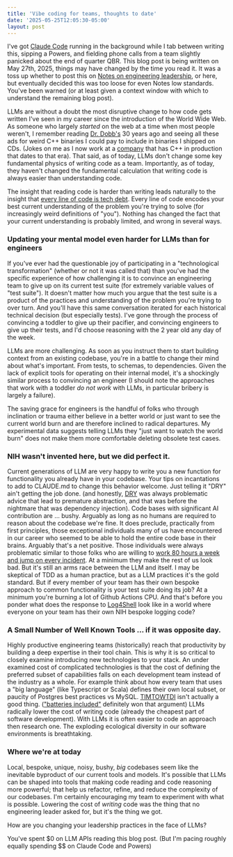 ```yaml
---
title: 'Vibe coding for teams, thoughts to date'
date: '2025-05-25T12:05:30-05:00'
layout: post
---
```


I've got [Claude Code](https://www.anthropic.com/claude-code) running in the background while I tab between writing this, sipping a Powers, and fielding phone calls from a team slightly panicked about the end of quarter QBR. This blog post is being written on May 27th, 2025, things may have changed by the time you read it. It was a toss up whether to post this on [Notes on engineering leadership](https://kellanem.com/notes/), or here, but eventually decided this was too loose for even Notes low standards. You've been warned (or at least given a context window with which to understand the remaining blog post). 

LLMs are without a doubt the most disruptive change to how code gets written I've seen in my career since the introduction of the World Wide Web. As someone who largely _started_ on the web at a time when most people weren't, I remember reading [Dr. Dobb's](https://en.wikipedia.org/wiki/Dr._Dobb%27s_Journal) 30 years ago and seeing all these ads for weird C++ binaries I could pay to include in binaries I shipped on CDs. (Jokes on me as I now work at a [company](https://www.adobe.com/) that has C++ in production that dates to that era). That said, as of today, LLMs don't change some key fundamental physics of writing code as a team. Importantly, as of today, they haven't changed the fundamental calculation that writing code is always easier than understanding code. 

The insight that reading code is harder than writing leads naturally to the insight that [every line of code is tech debt](https://kellanem.com/notes/towards-an-understanding-of-technical-debt). Every line of code encodes your best current understanding of the problem you're trying to solve (for increasingly weird definitions of "you"). Nothing has changed the fact that your current understanding is probably limited, and wrong in several ways.

### Updating your mental model even harder for LLMs than for engineers

If you've ever had the questionable joy of participating in a "technological transformation" (whether or not it was called that) than you've had the specific experience of how challenging it is to convince an engineering team to give up on its current test suite (for extremely variable values of "test suite"). It doesn't matter how much you argue that the test suite is a product of the practices and understanding of the problem you're trying to over turn. And you'll have this same conversation iterated for each historical technical decision (but especially tests). I've gone through the process of convincing a toddler to give up their pacifier, and convincing engineers to give up their tests, and I'd choose reasoning with the 2 year old any day of the week. 

LLMs are more challenging. As soon as you instruct them to start building context from an existing codebase, you're in a battle to change their mind about what's important. From tests, to schemas, to dependencies. Given the lack of explicit tools for operating on their internal model, it's a shockingly similar process to convincing an engineer (I should note the approaches that work with a toddler _do not work_ with LLMs, in particular bribery is largely a failure).

The saving grace for engineers is the handful of folks who through inclination or trauma either believe in a better world or just want to see the current world burn and are therefore inclined to radical departures. My experimental data suggests telling LLMs they "just want to watch the world burn" does not make them more comfortable deleting obsolete test cases.

### NIH wasn't invented here, but we did perfect it.

Current generations of LLM are very happy to write you a new function for functionality you already have in your codebase. Your tips on incantations to add to CLAUDE.md to change this behavior welcome. Just telling it "DRY" ain't getting the job done. (and honestly, [DRY](https://wiki.c2.com/?DontRepeatYourself) was always problematic advice that lead to premature abstraction, and that was before the nightmare that was dependency injection). Code bases with significant AI contribution are ... bushy. Arguably as long as no humans are required to reason about the codebase we're fine. It does preclude, practically from first principles, those exceptional individuals many of us have encountered in our career who seemed to be able to hold the entire code base in their brains. Arguably that's a net positive. Those individuals were always problematic similar to those folks who are willing to [work 80 hours a week and jump on every incident](https://www.google.com/search?q=heroes+considered+harmful). At a minimum they make the rest of us look bad. But it's still an arms race between the LLM and itself. I may be skeptical of TDD as a human practice, but as a LLM practices it's the gold standard. But if every member of your team has their own bespoke approach to common functionality is your test suite doing its job? At a minimum you're burning a lot of Github Actions CPU. And that's before you ponder what does the response to [Log4Shell](https://nvd.nist.gov/vuln/detail/cve-2021-44228) look like in a world where everyone on your team has their own NIH bespoke logging code?

### A Small Number of Well Known Tools ... if it was opposite day.

Highly productive engineering teams (historically) reach that productivity by building a deep expertise in their tool chain. This is why it is so critical to closely examine introducing new technologies to your stack. An under examined cost of complicated technologies is that the cost of defining the preferred subset of capabilities falls on each development team instead of the industry as a whole. For example think about how every team that uses a "big language" (like Typescript or Scala) defines their own local subset, or paucity of Postgres best practices vs MySQL. [TIMTOWTDI](https://wiki.c2.com/?ThereIsMoreThanOneWayToDoIt) isn't actually a good thing. (["batteries included"](https://peps.python.org/pep-0206/) definitely won that argument) LLMs radically lower the cost of writing code (already the cheapest part of software development). With LLMs it is often easier to code an approach then research one. The exploding ecological diversity in our software environments is breathtaking. 

### Where we're at today

Local, bespoke, unique, noisy, bushy, _big_ codebases seem like the inevitable byproduct of our current tools and models. It's possible that LLMs can be shaped into tools that making code reading and code reasoning more powerful; that help us refactor, refine, and reduce the complexity of our codebases. I'm certainly encouraging my team to experiment with what is possible. Lowering the cost of _writing_ code was the thing that no engineering leader asked for, but it's the thing we got.

How are you changing your leadership practices in the face of LLMs?

You've spent $0 on LLM APIs reading this blog post. (But I'm pacing roughly equally spending $$ on Claude Code and Powers)